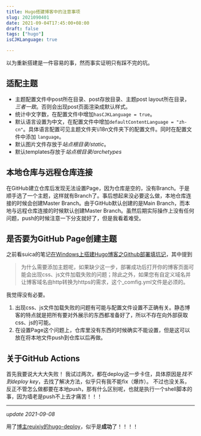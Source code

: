 ```yaml
---
title: Hugo搭建博客中的注意事项
slug: 2021090401
date: 2021-09-04T17:45:00+08:00
draft: false
tags: ["hugo"]
isCJKLanguage: true

---
```


以为重新搭建是一件容易的事，然而事实证明只有踩不完的坑。

## 适配主题
- 主题配置文件中post所在目录、post存放目录、主题post layout所在目录，*三者一致*。否则会出现post页面渲染成默认样式。
- 统计中文字数，在配置文件中增加`hasCJKLanguage = true`。
- 默认语言设置为中文，在配置文件中增加`defaultContentLanguage = "zh-cn"`。具体语言配置可见主题文件夹\i18n文件夹下的配置文件。同时在配置文件中添加 `language`。
- 默认图片文件存放于*站点根目录/static*。
- 默认templates存放于*站点根目录/archetypes*
## 本地仓库与远程仓库连接
在GitHub建立仓库后发现无法设置Page，因为仓库是空的，没有Branch。于是顺手选了一个主题，这样就有Branch了。事后想起来没必要这么做，本地仓库连接的时候会创建Master Branch。由于GitHub默认创建的是Main Branch，而本地与远程仓库连接的时候默认创建Master Branch。虽然后期实际操作上没有任何问题，push的时候注意一下分支就好了，但是我看着难受。
## 是否要为GitHub Page创建主题
之前看suica的笔记[在Windows上搭建Hugo博客之Github部署填坑记](https://suicablog.cobaltkiss.blue/2021/02/deploy-hugo-as-a-github-pages-project)，其中提到
> 为什么需要添加主题呢，如果缺少这一步，部署成功后打开你的博客页面可能会出现css、js文件加载失败的问题；除此之外，如果您有自定义域名并让博客域名由http转换为https的需求，这个_comfig.yml文件是必须的。
> 

我觉得没有必要。
1. 出现css、js文件加载失败的问题有可能与配置文件设置不正确有关。静态博客的特点就是把所有要对外展示的东西都准备好了，所以不存在向外部获取css、js的可能。
2. 在设置Page这个问题上，仓库里没有东西的时候确实不能设置，但是这可以放在将本地文件push到仓库以后再做。

## 关于GitHub Actions
首先我要说大大大失败！
我试过两次，都在deploy这一步卡住，具体原因是*找不到deploy key*，去找了解决方法，似乎只有我不能fix（爆炸）。
不过也没关系，反正不管怎么做都要在本地push，那有什么区别呢，也就是执行一个shell脚本的事，因为墙老是push不上去才痛苦！！！

---

*update 2021-09-08*

用了[博主reuixiy的hugo-deploy](https://github.com/reuixiy/hugo-deploy)，似乎是**成功**了！！！！


